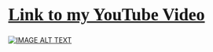 <a href="https://www.youtube.com/watch?v=rJvGJwmVFzA&list=PLxqBkZuBynVRyOJs4RWmB_fKlOVe5S8CR&index=27"><h1 style="font-size:250%; font-family:cursive; color:#ff6666;"><b>Link to my YouTube Video</b></h1></a>

[![IMAGE ALT TEXT](https://imgur.com/W2qTjav.png)](https://www.youtube.com/watch?v=rJvGJwmVFzA&list=PLxqBkZuBynVRyOJs4RWmB_fKlOVe5S8CR&index=27 "PyTorch Wasserstein GAN (WGAN) Implementation from scratch")
